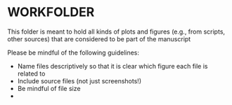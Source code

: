 # WORKFOLDER

This folder is meant to hold all kinds of plots and figures (e.g., from scripts, other sources) that are considered to be part of the manuscript

Please be mindful of the following guidelines:
- Name files descriptively so that it is clear which figure each file is related to
- Include source files (not just screenshots!)
- Be mindful of file size
- 
